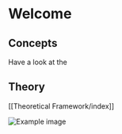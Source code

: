 <!-- Landing page -->
# Welcome

## Concepts

Have a look at the

## Theory

[[Theoretical Framework/index]]

![Example image](assets/foam-icon.png)